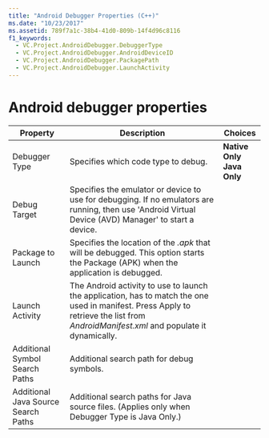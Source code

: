 ```yaml
---
title: "Android Debugger Properties (C++)"
ms.date: "10/23/2017"
ms.assetid: 789f7a1c-38b4-41d0-809b-14f4d96c8116
f1_keywords:
  - VC.Project.AndroidDebugger.DebuggerType
  - VC.Project.AndroidDebugger.AndroidDeviceID
  - VC.Project.AndroidDebugger.PackagePath
  - VC.Project.AndroidDebugger.LaunchActivity
---
```


# Android debugger properties

| Property | Description | Choices |
|--|--|--|
| Debugger Type | Specifies which code type to debug. | **Native Only**<br>**Java Only**<br> |
| Debug Target | Specifies the emulator or device to use for debugging. If no emulators are running, then use 'Android Virtual Device (AVD) Manager' to start a device. |
| Package to Launch | Specifies the location of the *.apk* that will be debugged. This option starts the Package (APK) when the application is debugged. |
| Launch Activity | The Android activity to use to launch the application, has to match the one used in manifest. Press Apply to retrieve the list from *AndroidManifest.xml* and populate it dynamically. |
| Additional Symbol Search Paths | Additional search path for debug symbols. |
| Additional Java Source Search Paths | Additional search paths for Java source files. (Applies only when Debugger Type is Java Only.) |
